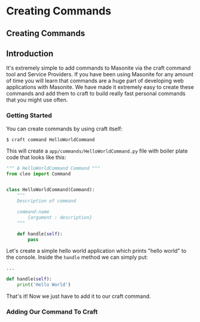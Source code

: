 # Creating Commands

## Creating Commands

## Introduction

It's extremely simple to add commands to Masonite via the craft command tool and Service Providers. If you have been using Masonite for any amount of time you will learn that commands are a huge part of developing web applications with Masonite. We have made it extremely easy to create these commands and add them to craft to build really fast personal commands that you might use often.

### Getting Started

You can create commands by using craft itself:

```text
$ craft command HelloWorldCommand
```

This will create a `app/commands/HelloWorldCommand.py` file with boiler plate code that looks like this:

```python
""" A HelloWorldCommand Command """
from cleo import Command


class HelloWorldCommand(Command):
    """
    Description of command

    command:name
        {argument : description}
    """

    def handle(self):
        pass
```

Let's create a simple hello world application which prints "hello world" to the console. Inside the `handle` method we can simply put:

```python
...

def handle(self):
    print('Hello World')
```

That's it! Now we just have to add it to our craft command.

### Adding Our Command To Craft

